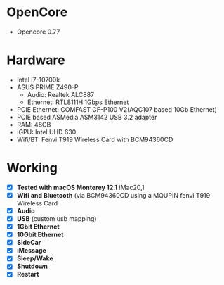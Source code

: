 # OpenCore

- Opencore 0.77

# Hardware
- Intel i7-10700k
- ASUS PRIME Z490-P
    - Audio: Realtek ALC887
    - Ethernet: RTL8111H 1Gbps Ethernet
- PCIE Ethernet: COMFAST CF-P100 V2(AQC107 based 10Gb Ethernet)
- PCIE based ASMedia ASM3142 USB 3.2 adapter
- RAM: 48GB
- iGPU: Intel UHD 630
- Wifi/BT: Fenvi T919 Wireless Card with BCM94360CD

# Working

- [x] **Tested with macOS Monterey 12.1** iMac20,1
- [x] **Wifi and Bluetooth** (via BCM94360CD using a MQUPIN fenvi T919 Wireless Card
- [x] **Audio**
- [x] **USB** (custom usb mapping)
- [x] **1Gbit Ethernet**
- [x] **10Gbit Ethernet**
- [x] **SideCar**
- [x] **iMessage**
- [x] **Sleep/Wake**
- [x] **Shutdown**
- [x] **Restart**